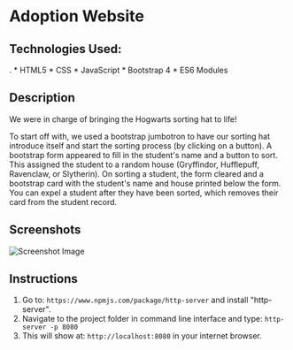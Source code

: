 # Adoption Website

## Technologies Used:

 .  * HTML5 
    * CSS 
    * JavaScript 
    * Bootstrap 4 
    * ES6 Modules

## Description 

We were in charge of bringing the Hogwarts sorting hat to life!

To start off with, we used a bootstrap jumbotron to have our sorting hat introduce itself and start the sorting process (by clicking on a button). A bootstrap form appeared to fill in the student's name and a button to sort. This assigned the student to a random house (Gryffindor, Hufflepuff, Ravenclaw, or Slytherin). On sorting a student, the form cleared and a bootstrap card with the student's name and house printed below the form. You can expel a student after they have been sorted, which removes their card from the student record.

## Screenshots
![Screenshot Image](sorting.png)


## Instructions 

1. Go to: `https://www.npmjs.com/package/http-server` and install "http-server".  
2. Navigate to the project folder in command line interface and type: `http-server -p 8080`  
3. This will show at: `http://localhost:8080` in your internet browser. 
